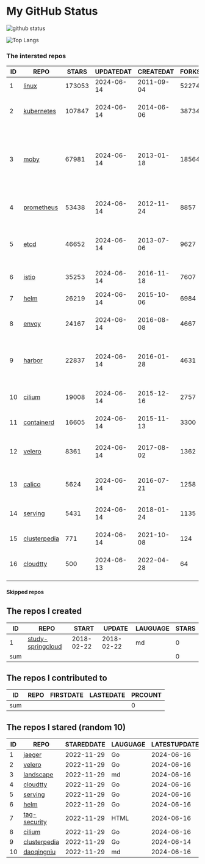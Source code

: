 # My GitHub Status

<img src="https://github-readme-stats-1.yihong0618.vercel.app/api?username=daoqingniu&show_icons=true&&&hide_title=true&count_private=true" alt="github status" />

![Top Langs](https://github-readme-stats-1.yihong0618.vercel.app/api/top-langs/?username=daoqingniu&layout=compact)

<!--START_SECTION:github_repos-->
### The intersted repos
| ID |                              REPO                               | STARS  | UPDATEDAT  | CREATEDAT  | FORKSCOUNT |                                                DESCRIPTIONS                                                |
|----|-----------------------------------------------------------------|--------|------------|------------|------------|------------------------------------------------------------------------------------------------------------|
|  1 | [linux](https://github.com/torvalds/linux)                      | 173053 | 2024-06-14 | 2011-09-04 |      52274 | Linux kernel source tree                                                                                   |
|  2 | [kubernetes](https://github.com/kubernetes/kubernetes)          | 107847 | 2024-06-14 | 2014-06-06 |      38734 | Production-Grade Container Scheduling and Management                                                       |
|  3 | [moby](https://github.com/moby/moby)                            |  67981 | 2024-06-14 | 2013-01-18 |      18564 | The Moby Project - a collaborative project for the container ecosystem to assemble container-based systems |
|  4 | [prometheus](https://github.com/prometheus/prometheus)          |  53438 | 2024-06-14 | 2012-11-24 |       8857 | The Prometheus monitoring system and time series database.                                                 |
|  5 | [etcd](https://github.com/etcd-io/etcd)                         |  46652 | 2024-06-14 | 2013-07-06 |       9627 | Distributed reliable key-value store for the most critical data of a distributed system                    |
|  6 | [istio](https://github.com/istio/istio)                         |  35253 | 2024-06-14 | 2016-11-18 |       7607 | Connect, secure, control, and observe services.                                                            |
|  7 | [helm](https://github.com/helm/helm)                            |  26219 | 2024-06-14 | 2015-10-06 |       6984 | The Kubernetes Package Manager                                                                             |
|  8 | [envoy](https://github.com/envoyproxy/envoy)                    |  24167 | 2024-06-14 | 2016-08-08 |       4667 | Cloud-native high-performance edge/middle/service proxy                                                    |
|  9 | [harbor](https://github.com/goharbor/harbor)                    |  22837 | 2024-06-14 | 2016-01-28 |       4631 | An open source trusted cloud native registry project that stores, signs, and scans content.                |
| 10 | [cilium](https://github.com/cilium/cilium)                      |  19008 | 2024-06-14 | 2015-12-16 |       2757 | eBPF-based Networking, Security, and Observability                                                         |
| 11 | [containerd](https://github.com/containerd/containerd)          |  16605 | 2024-06-14 | 2015-11-13 |       3300 | An open and reliable container runtime                                                                     |
| 12 | [velero](https://github.com/vmware-tanzu/velero)                |   8361 | 2024-06-14 | 2017-08-02 |       1362 | Backup and migrate Kubernetes applications and their persistent volumes                                    |
| 13 | [calico](https://github.com/projectcalico/calico)               |   5624 | 2024-06-14 | 2016-07-21 |       1258 | Cloud native networking and network security                                                               |
| 14 | [serving](https://github.com/knative/serving)                   |   5431 | 2024-06-14 | 2018-01-24 |       1135 | Kubernetes-based, scale-to-zero, request-driven compute                                                    |
| 15 | [clusterpedia](https://github.com/clusterpedia-io/clusterpedia) |    771 | 2024-06-14 | 2021-10-08 |        124 | The Encyclopedia of Kubernetes clusters                                                                    |
| 16 | [cloudtty](https://github.com/cloudtty/cloudtty)                |    500 | 2024-06-13 | 2022-04-28 |         64 | A Friendly Kubernetes CloudShell (Web Terminal) !                                                          |



#### Skipped repos
<!--END_SECTION:github_repos-->

<!--START_SECTION:my_github-->
## The repos I created
| ID  |                                 REPO                                 |   START    |   UPDATE   | LAUGUAGE | STARS |
|-----|----------------------------------------------------------------------|------------|------------|----------|-------|
|   1 | [study-springcloud](https://github.com/daoqingniu/study-springcloud) | 2018-02-22 | 2018-02-22 | md       |     0 |
| sum |                                                                      |            |            |          |     0 |

## The repos I contributed to
| ID  | REPO | FIRSTDATE | LASTEDATE | PRCOUNT |
|-----|------|-----------|-----------|---------|
| sum |      |           |           |       0 |

## The repos I stared (random 10)
| ID |                              REPO                               | STAREDDATE | LAUGUAGE | LATESTUPDATE |
|----|-----------------------------------------------------------------|------------|----------|--------------|
|  1 | [jaeger](https://github.com/jaegertracing/jaeger)               | 2022-11-29 | Go       | 2024-06-16   |
|  2 | [velero](https://github.com/vmware-tanzu/velero)                | 2022-11-29 | Go       | 2024-06-16   |
|  3 | [landscape](https://github.com/cncf/landscape)                  | 2022-11-29 | md       | 2024-06-16   |
|  4 | [cloudtty](https://github.com/cloudtty/cloudtty)                | 2022-11-29 | Go       | 2024-06-16   |
|  5 | [serving](https://github.com/knative/serving)                   | 2022-11-29 | Go       | 2024-06-16   |
|  6 | [helm](https://github.com/helm/helm)                            | 2022-11-29 | Go       | 2024-06-16   |
|  7 | [tag-security](https://github.com/cncf/tag-security)            | 2022-11-29 | HTML     | 2024-06-16   |
|  8 | [cilium](https://github.com/cilium/cilium)                      | 2022-11-29 | Go       | 2024-06-16   |
|  9 | [clusterpedia](https://github.com/clusterpedia-io/clusterpedia) | 2022-11-29 | Go       | 2024-06-14   |
| 10 | [daoqingniu](https://github.com/daoqingniu/daoqingniu)          | 2022-11-29 | md       | 2024-06-16   |

<!--END_SECTION:my_github-->
